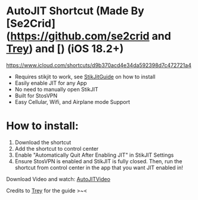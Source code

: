 # AutoJIT Shortcut (Made By [Se2Crid](https://github.com/se2crid and [Trey](https://github.com/TreyHam27)) and [) (iOS 18.2+)
https://www.icloud.com/shortcuts/d9b370acd4e34da592398d7c472721a4
- Requires stikjit to work, see [StikJitGuide](https://github.com/daisuke1227/guide-to-use-StikJIT/blob/main/StikJIT.md) on how to install
- Easily enable JIT for any App
- No need to manually open StikJIT
- Built for StosVPN
- Easy Cellular, Wifi, and Airplane mode Support

# How to install:
1. Download the shortcut
2. Add the shortcut to control center
3. Enable "Automatically Quit After Enabling JIT" in StikJIT Settings
4. Ensure StosVPN is enabled and StikJIT is fully closed. Then, run the shortcut from control center in the app that you want JIT enabled in! 

Download Video and watch: [AutoJITVideo](https://github.com/daisuke1227/guide-to-use-StikJIT/releases/download/videos/AutoJIT.mov)

Credits to [Trey](https://github.com/TreyHam27) for the guide >~<
